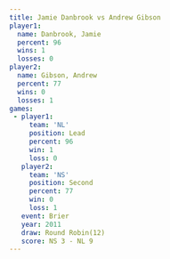 ```yaml
---
title: Jamie Danbrook vs Andrew Gibson
player1:               
  name: Danbrook, Jamie
  percent: 96          
  wins: 1              
  losses: 0            
player2:               
  name: Gibson, Andrew 
  percent: 77          
  wins: 0              
  losses: 1            
games:
 - player1:        
     team: 'NL'    
     position: Lead
     percent: 96   
     win: 1        
     loss: 0       
   player2:          
     team: 'NS'      
     position: Second
     percent: 77     
     win: 0          
     loss: 1         
   event: Brier         
   year: 2011           
   draw: Round Robin(12)
   score: NS 3 - NL 9   
---
```


